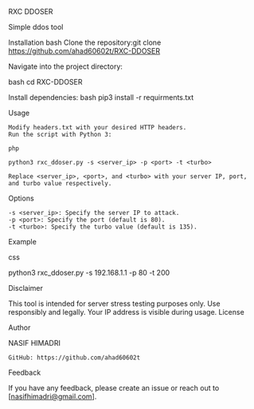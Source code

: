 RXC DDOSER

Simple ddos tool

Installation
       bash
    Clone the repository:git clone https://github.com/ahad60602t/RXC-DDOSER

    



Navigate into the project directory:

bash
cd RXC-DDOSER

Install dependencies:
   bash
   pip3 install -r requirments.txt

Usage

    Modify headers.txt with your desired HTTP headers.
    Run the script with Python 3:

    php

    python3 rxc_ddoser.py -s <server_ip> -p <port> -t <turbo>

    Replace <server_ip>, <port>, and <turbo> with your server IP, port, and turbo value respectively.

Options

    -s <server_ip>: Specify the server IP to attack.
    -p <port>: Specify the port (default is 80).
    -t <turbo>: Specify the turbo value (default is 135).

Example

css

python3 rxc_ddoser.py -s 192.168.1.1 -p 80 -t 200

Disclaimer

This tool is intended for server stress testing purposes only. Use responsibly and legally. Your IP address is visible during usage.
License

Author

NASIF HIMADRI

    GitHub: https://github.com/ahad60602t

Feedback

If you have any feedback, please create an issue or reach out to [nasifhimadri@gmail.com].
